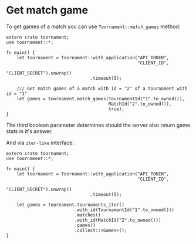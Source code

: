 # Get match game

To get games of a match you can use `Toornament::match_games` method:

```rust,no_run
extern crate toornament;
use toornament::*;

fn main() {
    let toornament = Toornament::with_application("API_TOKEN",
                                                  "CLIENT_ID",
                                                  "CLIENT_SECRET").unwrap()
                                .timeout(5);

    /// Get match games of a match with id = "2" of a tournament with id = "1"
    let games = toornament.match_games(TournamentId("1".to_owned()),
                                       MatchId("2".to_owned()),
                                       true);
}
```

The third boolean parameter determines should the server also return game stats in it's answer.

And via `iter-like` interface:

```rust,no_run
extern crate toornament;
use toornament::*;

fn main() {
    let toornament = Toornament::with_application("API_TOKEN",
                                                  "CLIENT_ID",
                                                  "CLIENT_SECRET").unwrap()
                                .timeout(5);

    let games = toornament.tournaments_iter()
                          .with_id(TournamentId("1".to_owned()))
                          .matches()
                          .with_id(MatchId("2".to_owned()))
                          .games()
                          .collect::<Games>();
}
```
